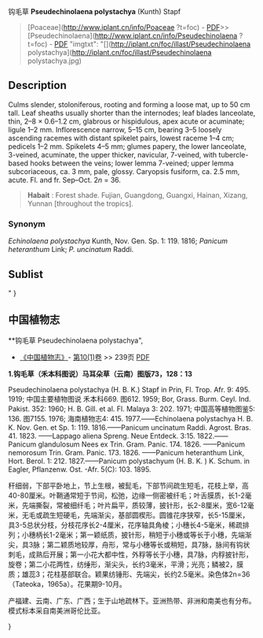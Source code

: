 钩毛草 **Pseudechinolaena polystachya** (Kunth) Stapf

> [Poaceae](http://www.iplant.cn/info/Poaceae ?t=foc) - [PDF](http://iplant.cn/foc/pdf/Poaceae.pdf)>>[Pseudechinolaena](http://www.iplant.cn/info/Pseudechinolaena ?t=foc) - [PDF](http://www.iplant.cn/foc/pdf/Pseudechinolaena.pdf)
  "imgtxt": "[](http://iplant.cn/foc/illast/Pseudechinolaena polystachya](http://iplant.cn/foc/illast/Pseudechinolaena polystachya.jpg)

## Description

Culms slender, stoloniferous, rooting and forming a loose mat, up to 50 cm tall. Leaf sheaths usually shorter than the internodes; leaf blades lanceolate, thin, 2–8 × 0.6–1.2 cm, glabrous or hispidulous, apex acute or acuminate; ligule 1–2 mm. Inflorescence narrow, 5–15 cm, bearing 3–5 loosely ascending racemes with distant spikelet pairs, lowest raceme 1–4 cm; pedicels 1–2 mm. Spikelets 4–5 mm; glumes papery, the lower lanceolate, 3-veined, acuminate, the upper thicker, navicular, 7-veined, with tubercle-based hooks between the veins; lower lemma 7-veined; upper lemma subcoriaceous, ca. 3 mm, pale, glossy. Caryopsis fusiform, ca. 2.5 mm, acute. Fl. and fr. Sep–Oct. 2*n* = 36.

> **Habait** : 
> Forest shade. Fujian, Guangdong, Guangxi, Hainan, Xizang, Yunnan [throughout the tropics].

### Synonym
*Echinolaena polystachya* Kunth, Nov. Gen. Sp. 1: 119. 1816; *Panicum heteranthum* Link; *P. uncinatum* Raddi.

## Sublist
"
}
## 中国植物志

**钩毛草 Pseudechinolaena polystachya",

* [《中国植物志》](http://www.iplant.cn/frps)- [第10(1)卷](http://www.iplant.cn/frps/vol/10(1)) >> 239页 [PDF](http://www.iplant.cn/frps/pdf/10(1)/239.pdf)

**1.钩毛草（禾本科图说）马耳朵草（云南）图版73，128：13**

Pseudechinolaena polystachya (H. B. K.) Stapf in Prin, Fl. Trop. Afr. 9: 495. 1919; 中国主要植物图说 禾本科669. 图612. 1959; Bor, Grass. Burm. Ceyl. Ind. Pakist. 352: 1960; H. B. Gill. et al. Fl. Malaya 3: 202. 1971; 中国高等植物图鉴5: 136. 图7155. 1976; 海南植物志4: 415. 1977.——Echinolaena polystachya H. B. K. Nov. Gen. et Sp. 1: 119. 1816.——Panicum uncinatum Raddi. Agrost. Bras. 41. 1823. ——Lappago aliena Spreng. Neue Entdeck. 3:15. 1822.——Panicum glandulosum Nees ex Trin. Gram. Panic. 174. 1826. ——Panicum nemorosum Trin. Gram. Panic. 173. 1826. ——Panicum heteranthum Link, Hort. Berol. 1: 212. 1827.——Panicum polystachyum (H. B. K. ) K. Schum. in Eagler, Pflanzenw. Ost. -Afr. 5(C): 103. 1895.

秆细弱，下部平卧地上，节上生根，被髭毛，下部节间疏生短毛，花枝上举，高40-80厘米。叶鞘通常短于节间，松弛，边缘一侧密被纤毛；叶舌膜质，长1-2毫米，先端撕裂，常被细纤毛；叶片扁平，质较薄，披针形，长2-8厘米，宽6-12毫米，无毛或疏生短硬毛，先端渐尖，基部圆楔形。圆锥花序狭窄，长5-15厘米，具3-5总状分枝，分枝花序长2-4厘米，花序轴具角棱；小穗长4-5毫米，稀疏排列；小穗柄长1-2毫米；第一颖纸质，披针形，稍短于小穗或等长于小穗，先端渐尖，具3脉；第二颖质地较厚，舟形，常与小穗等长或稍短，具7脉，脉间有钩状刺毛，成熟后开展；第一小花大都中性，外稃等长于小穗，具7脉，内稃披针形，旋卷；第二小花两性，纺缍形，渐尖头，长约3毫米，平滑；光亮；鳞被2，膜质；雄蕊3；花柱基部联合。颖果纺锤形、先端尖，长约2.5毫米。染色体2n=36（Tateoka，1965a）。花果期9-10月。

产福建、云南、广东、广西；生于山地疏林下。亚洲热带、非洲和南美也有分布。模式标本采自南美洲哥伦比亚。

}